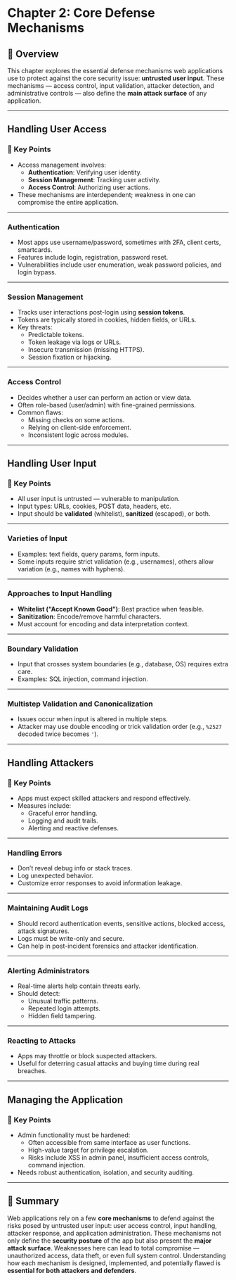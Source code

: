 # Chapter 2: Core Defense Mechanisms

## 🧠 Overview
This chapter explores the essential defense mechanisms web applications use to protect against the core security issue: **untrusted user input**. These mechanisms — access control, input validation, attacker detection, and administrative controls — also define the **main attack surface** of any application.

---

## Handling User Access

### 🔑 Key Points
- Access management involves:
  - **Authentication**: Verifying user identity.
  - **Session Management**: Tracking user activity.
  - **Access Control**: Authorizing user actions.
- These mechanisms are interdependent; weakness in one can compromise the entire application.

---

### Authentication
- Most apps use username/password, sometimes with 2FA, client certs, smartcards.
- Features include login, registration, password reset.
- Vulnerabilities include user enumeration, weak password policies, and login bypass.

---

### Session Management
- Tracks user interactions post-login using **session tokens**.
- Tokens are typically stored in cookies, hidden fields, or URLs.
- Key threats:
  - Predictable tokens.
  - Token leakage via logs or URLs.
  - Insecure transmission (missing HTTPS).
  - Session fixation or hijacking.

---

### Access Control
- Decides whether a user can perform an action or view data.
- Often role-based (user/admin) with fine-grained permissions.
- Common flaws:
  - Missing checks on some actions.
  - Relying on client-side enforcement.
  - Inconsistent logic across modules.

---

## Handling User Input

### 🔑 Key Points
- All user input is untrusted — vulnerable to manipulation.
- Input types: URLs, cookies, POST data, headers, etc.
- Input should be **validated** (whitelist), **sanitized** (escaped), or both.

---

### Varieties of Input
- Examples: text fields, query params, form inputs.
- Some inputs require strict validation (e.g., usernames), others allow variation (e.g., names with hyphens).

---

### Approaches to Input Handling
- **Whitelist (“Accept Known Good”)**: Best practice when feasible.
- **Sanitization**: Encode/remove harmful characters.
- Must account for encoding and data interpretation context.

---

### Boundary Validation
- Input that crosses system boundaries (e.g., database, OS) requires extra care.
- Examples: SQL injection, command injection.

---

### Multistep Validation and Canonicalization
- Issues occur when input is altered in multiple steps.
- Attacker may use double encoding or trick validation order (e.g., `%2527` decoded twice becomes `'`).

---

## Handling Attackers

### 🔑 Key Points
- Apps must expect skilled attackers and respond effectively.
- Measures include:
  - Graceful error handling.
  - Logging and audit trails.
  - Alerting and reactive defenses.

---

### Handling Errors
- Don’t reveal debug info or stack traces.
- Log unexpected behavior.
- Customize error responses to avoid information leakage.

---

### Maintaining Audit Logs
- Should record authentication events, sensitive actions, blocked access, attack signatures.
- Logs must be write-only and secure.
- Can help in post-incident forensics and attacker identification.

---

### Alerting Administrators
- Real-time alerts help contain threats early.
- Should detect:
  - Unusual traffic patterns.
  - Repeated login attempts.
  - Hidden field tampering.

---

### Reacting to Attacks
- Apps may throttle or block suspected attackers.
- Useful for deterring casual attacks and buying time during real breaches.

---

## Managing the Application

### 🔑 Key Points
- Admin functionality must be hardened:
  - Often accessible from same interface as user functions.
  - High-value target for privilege escalation.
  - Risks include XSS in admin panel, insufficient access controls, command injection.
- Needs robust authentication, isolation, and security auditing.

---

## 📌 Summary

Web applications rely on a few **core mechanisms** to defend against the risks posed by untrusted user input: user access control, input handling, attacker response, and application administration. These mechanisms not only define the **security posture** of the app but also present the **major attack surface**. Weaknesses here can lead to total compromise — unauthorized access, data theft, or even full system control. Understanding how each mechanism is designed, implemented, and potentially flawed is **essential for both attackers and defenders**.

